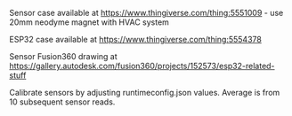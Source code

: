 Sensor case available at https://www.thingiverse.com/thing:5551009 - use 20mm neodyme magnet with HVAC system

ESP32 case available at https://www.thingiverse.com/thing:5554378

Sensor Fusion360 drawing at https://gallery.autodesk.com/fusion360/projects/152573/esp32-related-stuff

Calibrate sensors by adjusting runtimeconfig.json values. Average is from 10 subsequent sensor reads.
